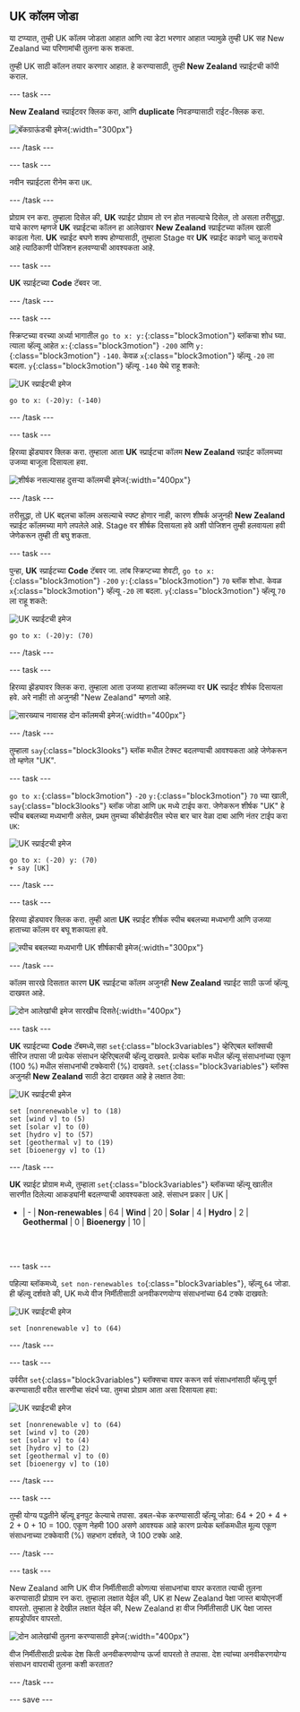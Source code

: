 ## UK कॉलम जोडा

या टप्प्यात, तुम्ही UK कॉलम जोडता आहात आणि त्या डेटा भरणार आहात ज्यामुळे तुम्ही UK सह New Zealand च्या परिणामांची तुलना करू शकता.

तुम्ही UK साठी कॉलन तयार करणार आहात. हे करण्यासाठी, तुम्ही **New Zealand** स्प्राईटची कॉपी कराल.

--- task ---

**New Zealand** स्प्राईटवर क्लिक करा, आणि **duplicate** निवडण्यासाठी राईट-क्लिक करा.

![बॅकग्राऊंडची इमेज](images/electricity-copy-sprite.png){:width="300px"}

--- /task ---

--- task ---

नवीन स्प्राईटला रीनेम करा `UK`.

--- /task ---

प्रोग्राम रन करा. तुम्हाला दिसेल की, **UK** स्प्राईट प्रोग्राम तो रन होत नसल्याचे दिसेल, तो असला तरीसुद्धा. याचे कारण म्हणजे **UK** स्प्राईटचा कॉलन हा आलेखावर **New Zealand** स्प्राईटच्या कॉलम खाली काढला गेला. **UK** स्प्राईट बघणे शक्य होण्यासाठी, तुम्हाला Stage वर **UK** स्प्राईट काढणे चालू करायचे आहे त्याठिकाणी पोजिशन हलवण्याची आवश्यकता आहे.

--- task ---

**UK** स्प्राईटच्या **Code** टॅबवर जा.

--- /task ---

--- task ---

स्क्रिप्टच्या वरच्या अर्ध्या भागातील `go to x: y:`{:class="block3motion"} ब्लॉकचा शोध घ्या. त्याला व्हॅल्यू आहेत `x:`{:class="block3motion"} `-200` आणि `y:`{:class="block3motion"} `-140`. केवळ `x`{:class="block3motion"} व्हॅल्यू `-20` ला बदला. `y`{:class="block3motion"} व्हॅल्यू `-140` येथे राहू शकते:

![UK स्प्राईटची इमेज](images/UK-sprite.png)

```blocks3
go to x: (-20)y: (-140)
```

--- /task ---

--- task ---

हिरव्या झेंड्यावर क्लिक करा. तुम्हाला आता **UK** स्प्राईटचा कॉलम **New Zealand** स्प्राईट कॉलमच्या उजव्या बाजूला दिसायला हवा.

![शीर्षक नसल्यासह दुसऱ्या कॉलमची इमेज](images/electricity-second-column-no-title.png){:width="400px"}

--- /task ---

तरीसुद्धा, तो UK बद्दलचा कॉलम असल्याचे स्पष्ट होणार नाही, कारण शीषर्क अजुनही **New Zealand** स्प्राईट कॉलमच्या मागे लपलेले आहे. Stage वर शीर्षक दिसायला हवे अशी पोजिशन तुम्ही हलवायला हवी जेणेकरून तुम्ही ती बघु शकता.

--- task ---

पुन्हा, **UK** स्प्राईटच्या **Code** टॅबवर जा. लांब स्क्रिप्टच्या शेवटी, `go to x:`{:class="block3motion"} `-200` `y:`{:class="block3motion"} `70` ब्लॉक शोधा. केवळ `x`{:class="block3motion"} व्हॅल्यू `-20` ला बदला. `y`{:class="block3motion"} व्हॅल्यू `70` ला राहू शकते:

![UK स्प्राईटची इमेज](images/UK-sprite.png)

```blocks3
go to x: (-20)y: (70)
```

--- /task ---

--- task ---

हिरव्या झेंड्यावर क्लिक करा. तुम्हाला आता उजव्या हाताच्या कॉलमच्या वर **UK** स्प्राईट शीर्षक दिसायला हवे. अरे नाही! तो अजुनही "New Zealand" म्हणतो आहे.

![सारख्याच नावासह दोन कॉलमची इमेज](images/electricity-two-columns-same-name.png){:width="400px"}

--- /task ---

तुम्हाला `say`{:class="block3looks"} ब्लॉक मधील टेक्स्ट बदलण्याची आवश्यकता आहे जेणेकरून तो म्हणेल "UK".

--- task ---

`go to x:`{:class="block3motion"} `-20` `y:`{:class="block3motion"} `70` च्या खाली, `say`{:class="block3looks"} ब्लॉक जोडा आणि `UK` मध्ये टाईप करा. जेणेकरून शीर्षक "UK" हे स्पीच बबलच्या मध्यभागी असेल, प्रथम तुमच्या कीबोर्डवरील स्पेस बार चार वेळा दाबा आणि नंतर टाईप करा `UK`:

![UK स्प्राईटची इमेज](images/UK-sprite.png)

```blocks3
go to x: (-20) y: (70)
+ say [UK]
```
--- /task ---

--- task ---

हिरव्या झेंड्यावर क्लिक करा. तुम्ही आता **UK** स्प्राईट शीर्षक स्पीच बबलच्या मध्यभागी आणि उजव्या हाताच्या कॉलम वर बघू शकायला हवे.

![स्पीच बबलच्या मध्यभागी UK शीर्षकाची इमेज](images/electricity-title-in-centre-of-bubble.png){:width="300px"}

--- /task ---

कॉलम सारखे दिसतात कारण **UK** स्प्राईटचा कॉलम अजुनही **New Zealand** स्प्राईट साठी ऊर्जा व्हॅल्यू दाखवत आहे.

![दोन आलेखांची इमेज सारखीच दिसते](images/electricity-two-graphs-look-same.png){:width="400px"}

--- task ---

**UK** स्प्राईटच्या **Code** टॅबमध्ये,सहा `set`{:class="block3variables"} व्हेरिएबल ब्लॉक्सची सीरिज तपासा जी प्रत्येक संसाधन व्हेरिएबलची व्हॅल्यू दाखवते. प्रत्येक ब्लॉक मधील व्हॅल्यू संसाधनांच्या एकूण (100 %) मधील संसाधनांची टक्केवारी (%) दाखवते. `set`{:class="block3variables"} ब्लॉक्स अजुनही **New Zealand** साठी डेटा दाखवत आहे हे लक्षात ठेवा:

![UK स्प्राईटची इमेज](images/UK-sprite.png)

```blocks3
set [nonrenewable v] to (18)
set [wind v] to (5)
set [solar v] to (0)
set [hydro v] to (57)
set [geothermal v] to (19)
set [bioenergy v] to (1)
```
--- /task ---

**UK** स्प्राईट प्रोग्राम मध्ये, तुम्हाला `set`{:class="block3variables"} ब्लॉकच्या व्हॅल्यू खालील सारणीत दिलेल्या आकड्यांनी बदलण्याची आवश्यकता आहे.
संसाधन प्रकार | UK |
- | - | **Non-renewables** | 64 | **Wind** | 20 | **Solar** | 4 | **Hydro** | 2 | **Geothermal** | 0 | **Bioenergy** | 10 |

<br/><br/>

--- task ---

पहिल्या ब्लॉकमध्ये, `set non-renewables to`{:class="block3variables"}, व्हॅल्यू `64` जोडा. ही व्हॅल्यू दर्शवते की, UK मध्ये वीज निर्मीतीसाठी अनवीकरणयोग्य संसाधनांच्या 64 टक्के दाखवते:

![UK स्प्राईटची इमेज](images/UK-sprite.png)

```blocks3
set [nonrenewable v] to (64)
```

--- /task ---

--- task ---

उर्वरीत `set`{:class="block3variables"} ब्लॉक्सचा वापर करून सर्व संसाधनांसाठी व्हॅल्यू पूर्ण करण्यासाठी वरील सारणीचा संदर्भ घ्या. तुमचा प्रोग्राम आता असा दिसायला हवा:

![UK स्प्राईटची इमेज](images/UK-sprite.png)

```blocks3
set [nonrenewable v] to (64)
set [wind v] to (20)
set [solar v] to (4)
set [hydro v] to (2)
set [geothermal v] to (0)
set [bioenergy v] to (10)
```

--- /task ---

--- task ---

तुम्ही योग्य पद्धतीने व्हॅल्यू इनपुट केल्याचे तपासा. डबल-चेक करण्यासाठी व्हॅल्यू जोडा: 64 + 20 + 4 + 2 + 0 + 10 = 100. एकूण नेहमी 100 असणे आवश्यक आहे कारण प्रत्येक ब्लॉकमधील मूल्य एकूण संसाधनाच्या टक्केवारी (%) सहभाग दर्शवते, जे 100 टक्के आहे.

--- /task ---

--- task ---

New Zealand आणि UK वीज निर्मीतीसाठी कोणत्या संसाधनांचा वापर करतात त्याची तुलना करण्यासाठी प्रोग्राम रन करा. तुम्हाला लक्षात येईल की, UK हा New Zealand पेक्षा जास्त बायोएनर्जी वापरतो. तुम्हाला हे देखील लक्षात येईल की, New Zealand हा वीज निर्मीतीसाठी UK पेक्षा जास्त हायड्रोपॉवर वापरतो.

![दोन आलेखांची तुलना करण्यासाठी इमेज](images/electricity-compare-two-graphs.png){:width="400px"}

वीज निर्मीतीसाठी प्रत्येक देश किती अनवीकरणयोग्य ऊर्जा वापरतो ते तपासा. देश त्यांच्या अनवीकरणयोग्य संसाधन वापराची तुलना कशी करतात?

--- /task ---

--- save ---
